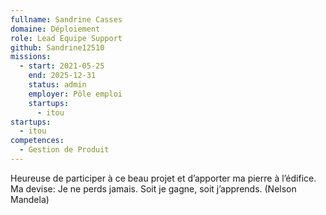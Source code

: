 ```yaml
---
fullname: Sandrine Casses
domaine: Déploiement
role: Lead Equipe Support
github: Sandrine12510
missions:
  - start: 2021-05-25
    end: 2025-12-31
    status: admin
    employer: Pôle emploi
    startups:
      - itou
startups:
  - itou
competences:
  - Gestion de Produit
---
```

Heureuse de participer à ce beau projet et d’apporter ma pierre à l’édifice. Ma devise: Je
  ne perds jamais. Soit je gagne, soit j’apprends. (Nelson Mandela)
